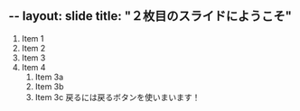 --
layout: slide
title: "２枚目のスライドにようこそ"
---
1. Item 1
1. Item 2
1. Item 3
1. Item 4
   1. Item 3a
   1. Item 3b
   1. Item 3c
戻るには戻るボタンを使いまいます！